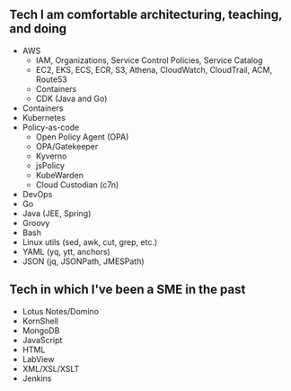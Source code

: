 ## Tech I am comfortable architecturing, teaching, and doing

- AWS
  - IAM, Organizations, Service Control Policies, Service Catalog
  - EC2, EKS, ECS, ECR, S3, Athena, CloudWatch, CloudTrail, ACM, Route53
  - Containers
  - CDK (Java and Go)
- Containers
- Kubernetes
- Policy-as-code
  - Open Policy Agent (OPA)
  - OPA/Gatekeeper
  - Kyverno
  - jsPolicy
  - KubeWarden
  - Cloud Custodian (c7n)
- DevOps
- Go
- Java (JEE, Spring)
- Groovy
- Bash
- Linux utils (sed, awk, cut, grep, etc.)
- YAML (yq, ytt, anchors)
- JSON (jq, JSONPath, JMESPath)

## Tech in which I've been a SME in the past

- Lotus Notes/Domino
- KornShell
- MongoDB
- JavaScript
- HTML
- LabView
- XML/XSL/XSLT
- Jenkins
